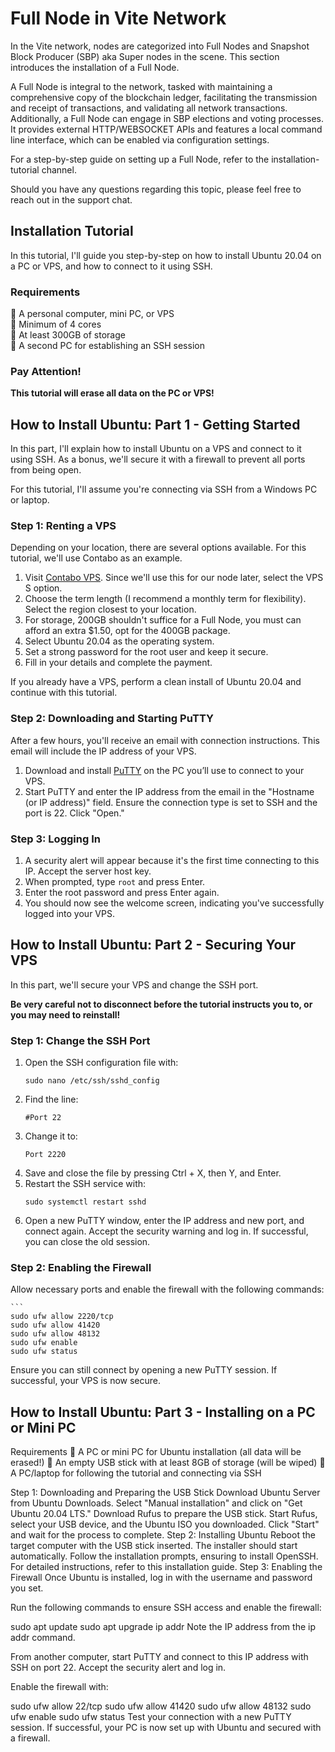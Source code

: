 # Full Node in Vite Network

In the Vite network, nodes are categorized into Full Nodes and Snapshot Block Producer (SBP) aka Super nodes in the scene. This section introduces the installation of a Full Node.

A Full Node is integral to the network, tasked with maintaining a comprehensive copy of the blockchain ledger, facilitating the transmission and receipt of transactions, and validating all network transactions. Additionally, a Full Node can engage in SBP elections and voting processes. It provides external HTTP/WEBSOCKET APIs and features a local command line interface, which can be enabled via configuration settings.

For a step-by-step guide on setting up a Full Node, refer to the installation-tutorial channel.

Should you have any questions regarding this topic, please feel free to reach out in the support chat.

## Installation Tutorial

In this tutorial, I'll guide you step-by-step on how to install Ubuntu 20.04 on a PC or VPS, and how to connect to it using SSH.

### Requirements

:small_blue_diamond: A personal computer, mini PC, or VPS  
:small_blue_diamond: Minimum of 4 cores  
:small_blue_diamond: At least 300GB of storage  
:small_blue_diamond: A second PC for establishing an SSH session  

### Pay Attention!

**This tutorial will erase all data on the PC or VPS!**

## How to Install Ubuntu: Part 1 - Getting Started

In this part, I'll explain how to install Ubuntu on a VPS and connect to it using SSH. As a bonus, we'll secure it with a firewall to prevent all ports from being open.

For this tutorial, I'll assume you're connecting via SSH from a Windows PC or laptop.

### Step 1: Renting a VPS

Depending on your location, there are several options available. For this tutorial, we'll use Contabo as an example.

1. Visit [Contabo VPS](https://contabo.com/en/vps/). Since we'll use this for our node later, select the VPS S option.
2. Choose the term length (I recommend a monthly term for flexibility). Select the region closest to your location.
3. For storage, 200GB shouldn't suffice for a Full Node, you must can afford an extra $1.50, opt for the 400GB package.
4. Select Ubuntu 20.04 as the operating system.
5. Set a strong password for the root user and keep it secure.
6. Fill in your details and complete the payment.

If you already have a VPS, perform a clean install of Ubuntu 20.04 and continue with this tutorial.

### Step 2: Downloading and Starting PuTTY

After a few hours, you'll receive an email with connection instructions. This email will include the IP address of your VPS.

1. Download and install [PuTTY](https://www.putty.org/) on the PC you’ll use to connect to your VPS.
2. Start PuTTY and enter the IP address from the email in the "Hostname (or IP address)" field. Ensure the connection type is set to SSH and the port is 22. Click "Open."

### Step 3: Logging In

1. A security alert will appear because it's the first time connecting to this IP. Accept the server host key.
2. When prompted, type `root` and press Enter.
3. Enter the root password and press Enter again.
4. You should now see the welcome screen, indicating you've successfully logged into your VPS.

## How to Install Ubuntu: Part 2 - Securing Your VPS

In this part, we'll secure your VPS and change the SSH port.

**Be very careful not to disconnect before the tutorial instructs you to, or you may need to reinstall!**

### Step 1: Change the SSH Port

1. Open the SSH configuration file with:  
   ```
   sudo nano /etc/ssh/sshd_config 
3. Find the line:
    ```
    #Port 22
4. Change it to:
    ```
    Port 2220
5. Save and close the file by pressing Ctrl + X, then Y, and Enter.
6. Restart the SSH service with:
    ```
    sudo systemctl restart sshd
7. Open a new PuTTY window, enter the IP address and new port, and connect again. Accept the security warning and log in. If successful, you can close the old session.

### Step 2: Enabling the Firewall
Allow necessary ports and enable the firewall with the following commands:

    ```
    sudo ufw allow 2220/tcp
    sudo ufw allow 41420
    sudo ufw allow 48132
    sudo ufw enable
    sudo ufw status

Ensure you can still connect by opening a new PuTTY session. If successful, your VPS is now secure.

## How to Install Ubuntu: Part 3 - Installing on a PC or Mini PC
Requirements
:small_blue_diamond: A PC or mini PC for Ubuntu installation (all data will be erased!)
:small_blue_diamond: An empty USB stick with at least 8GB of storage (will be wiped)
:small_blue_diamond: A PC/laptop for following the tutorial and connecting via SSH

Step 1: Downloading and Preparing the USB Stick
Download Ubuntu Server from Ubuntu Downloads.
Select "Manual installation" and click on "Get Ubuntu 20.04 LTS."
Download Rufus to prepare the USB stick.
Start Rufus, select your USB device, and the Ubuntu ISO you downloaded. Click "Start" and wait for the process to complete.
Step 2: Installing Ubuntu
Reboot the target computer with the USB stick inserted. The installer should start automatically.
Follow the installation prompts, ensuring to install OpenSSH.
For detailed instructions, refer to this installation guide.
Step 3: Enabling the Firewall
Once Ubuntu is installed, log in with the username and password you set.

Run the following commands to ensure SSH access and enable the firewall:


sudo apt update
sudo apt upgrade
ip addr
Note the IP address from the ip addr command.

From another computer, start PuTTY and connect to this IP address with SSH on port 22. Accept the security alert and log in.

Enable the firewall with:


sudo ufw allow 22/tcp
sudo ufw allow 41420
sudo ufw allow 48132
sudo ufw enable
sudo ufw status
Test your connection with a new PuTTY session. If successful, your PC is now set up with Ubuntu and secured with a firewall.

